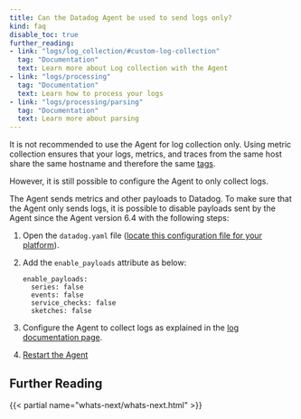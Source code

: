 ```yaml
---
title: Can the Datadog Agent be used to send logs only?
kind: faq
disable_toc: true
further_reading:
- link: "logs/log_collection/#custom-log-collection"
  tag: "Documentation"
  text: Learn more about Log collection with the Agent
- link: "logs/processing"
  tag: "Documentation"
  text: Learn how to process your logs
- link: "logs/processing/parsing"
  tag: "Documentation"
  text: Learn more about parsing
---
```



It is not recommended to use the Agent for log collection only. Using metric collection ensures that your logs, metrics, and traces from the same host share the same hostname and therefore the same [tags][1].

However, it is still possible to configure the Agent to only collect logs.

The Agent sends metrics and other payloads to Datadog. To make sure that the Agent only sends logs, it is possible to disable payloads sent by the Agent since the Agent version 6.4 with the following steps:

1. Open the `datadog.yaml` file ([locate this configuration file for your platform][3]).
2. Add the `enable_payloads` attribute as below:

    ```
    enable_payloads:
      series: false
      events: false
      service_checks: false
      sketches: false
    ```

3. Configure the Agent to collect logs as explained in the [log documentation page][2].
4. [Restart the Agent][4]

## Further Reading

{{< partial name="whats-next/whats-next.html" >}}

[1]: /tagging
[2]: https://docs.datadoghq.com/logs/log_collection/
[3]: /agent/faq/agent-configuration-files/?tab=agentv6
[4]: /agent/faq/agent-commands/#restart-the-agent
